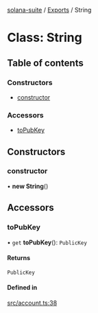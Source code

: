 [solana-suite](../README.md) / [Exports](../modules.md) / String

# Class: String

## Table of contents

### Constructors

- [constructor](String.md#constructor)

### Accessors

- [toPubKey](String.md#topubkey)

## Constructors

### constructor

• **new String**()

## Accessors

### toPubKey

• `get` **toPubKey**(): `PublicKey`

#### Returns

`PublicKey`

#### Defined in

[src/account.ts:38](https://github.com/fukaoi/solana-suite/blob/5f78595/src/account.ts#L38)

